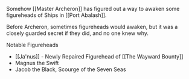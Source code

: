 
Somehow [[Master Archeron]] has figured out a way to awaken some figureheads of Ships in [[Port Abalash]].

Before Archeron, sometimes figureheads would awaken, but it was a closely guarded secret if they did, and no one knew why.

Notable Figureheads
- [[Ja'nus]] - Newly Repaired Figurehead of [[The Wayward Bounty]]
- Magnus the Swift
- Jacob the Black, Scourge of the Seven Seas
